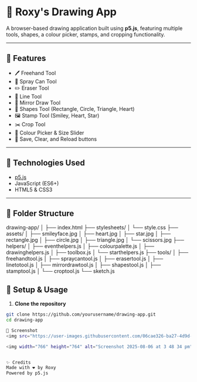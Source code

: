 # 🎨 Roxy's Drawing App

A browser-based drawing application built using **p5.js**, featuring multiple tools, shapes, a colour picker, stamps, and cropping functionality.

---

## 🚀 Features

- 🖊️ Freehand Tool  
- 🌈 Spray Can Tool  
- ✏️ Eraser Tool  
- 📏 Line Tool  
- 🔁 Mirror Draw Tool  
- 🔲 Shapes Tool (Rectangle, Circle, Triangle, Heart)  
- 🖼️ Stamp Tool (Smiley, Heart, Star)  
- ✂️ Crop Tool  
- 🎨 Colour Picker & Size Slider  
- 💾 Save, Clear, and Reload buttons  

---

## 🧰 Technologies Used

- [p5.js](https://p5js.org/)
- JavaScript (ES6+)
- HTML5 & CSS3

---

## 📁 Folder Structure

drawing-app/
│
├── index.html
├── stylesheets/
│ └── style.css
├── assets/
│ ├── smileyface.jpg
│ ├── heart.jpg
│ ├── star.jpg
│ ├── rectangle.jpg
│ ├── circle.jpg
│ ├── triangle.jpg
│ └── scissors.jpg
├── helpers/
│ ├── eventhelpers.js
│ ├── colourpalette.js
│ ├── drawinghelpers.js
│ ├── toolbox.js
│ └── starthelpers.js
├── tools/
│ ├── freehandtool.js
│ ├── spraycantool.js
│ ├── erasertool.js
│ ├── linetotool.js
│ ├── mirrordrawtool.js
│ ├── shapestool.js
│ ├── stamptool.js
│ └── croptool.js
└── sketch.js

## 🔧 Setup & Usage

1. **Clone the repository**

```bash
git clone https://github.com/yourusername/drawing-app.git
cd drawing-app

📸 Screenshot
<img src="https://user-images.githubusercontent.com/06cae326-ba27-4d9d-965e-5d15001cb5f8" width="600" alt="Screenshot of Drawing App" />

<img width="766" height="764" alt="Screenshot 2025-08-06 at 3 48 34 pm" src="https://github.com/user-attachments/assets/6ad8e569-eefa-4f64-b3f8-a21791486017" />


✨ Credits
Made with ❤️ by Roxy
Powered by p5.js
